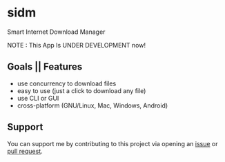 # sidm
Smart Internet Download Manager

NOTE : This App Is UNDER DEVELOPMENT now!

## Goals || Features
- use concurrency to download files
- easy to use (just a click to download any file)
- use CLI or GUI
- cross-platform (GNU/Linux, Mac, Windows, Android)

## Support
You can support me by contributing to this project via opening an [issue](https://github.com/DevAbanoub/sidm/issues) or [pull request](https://github.com/DevAbanoub/sidm/pulls).